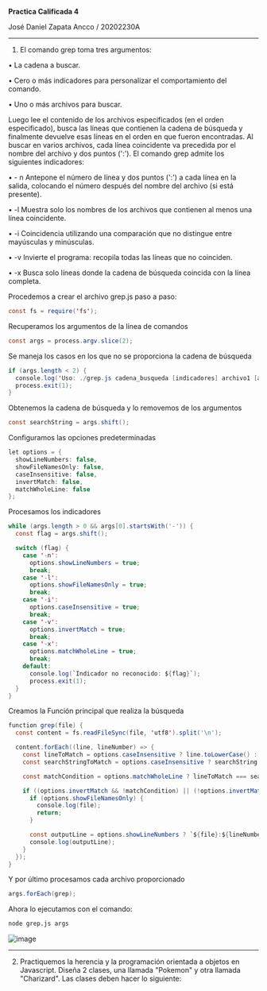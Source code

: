 **Practica Calificada 4**

José Daniel Zapata Ancco / 20202230A

***
1. El comando grep toma tres argumentos: 

•	 La cadena a buscar. 

•	Cero o más indicadores para personalizar el comportamiento del comando. 

•	Uno o más archivos para buscar. 

Luego lee el contenido de los archivos especificados (en el orden especificado), busca las líneas 	que contienen la cadena de búsqueda y finalmente devuelve esas líneas en el orden en que 	fueron encontradas. Al buscar en varios archivos, cada línea coincidente va precedida por el 	nombre del archivo y dos puntos (':'). 
El comando grep admite los siguientes indicadores: 

•	- n  Antepone el número de línea y dos puntos (':') a cada línea en la salida, colocando el número después del nombre del archivo (si está presente). 

•	-l Muestra solo los nombres de los archivos que contienen al menos una línea coincidente. 

•	-i Coincidencia utilizando una comparación que no distingue entre mayúsculas y minúsculas.

•	-v Invierte el programa: recopila todas las líneas que no coinciden. 

•	-x Busca solo líneas donde la cadena de búsqueda coincida con la línea completa.

Procedemos a crear el archivo grep.js paso a paso:

```java
const fs = require('fs');
```

Recuperamos los argumentos de la línea de comandos
```java
const args = process.argv.slice(2);
```

Se maneja los casos en los que no se proporciona la cadena de búsqueda
```java
if (args.length < 2) {
  console.log('Uso: ./grep.js cadena_busqueda [indicadores] archivo1 [archivo2 ...]');
  process.exit(1);
}
```

Obtenemos la cadena de búsqueda y lo removemos de los argumentos
```java
const searchString = args.shift();
```

Configuramos las opciones predeterminadas
```java
let options = {
  showLineNumbers: false,
  showFileNamesOnly: false,
  caseInsensitive: false,
  invertMatch: false,
  matchWholeLine: false
};
```

Procesamos los indicadores
```java
while (args.length > 0 && args[0].startsWith('-')) {
  const flag = args.shift();

  switch (flag) {
    case '-n':
      options.showLineNumbers = true;
      break;
    case '-l':
      options.showFileNamesOnly = true;
      break;
    case '-i':
      options.caseInsensitive = true;
      break;
    case '-v':
      options.invertMatch = true;
      break;
    case '-x':
      options.matchWholeLine = true;
      break;
    default:
      console.log(`Indicador no reconocido: ${flag}`);
      process.exit(1);
  }
}
```

Creamos la Función principal que realiza la búsqueda
```java
function grep(file) {
  const content = fs.readFileSync(file, 'utf8').split('\n');

  content.forEach((line, lineNumber) => {
    const lineToMatch = options.caseInsensitive ? line.toLowerCase() : line;
    const searchStringToMatch = options.caseInsensitive ? searchString.toLowerCase() : searchString;

    const matchCondition = options.matchWholeLine ? lineToMatch === searchStringToMatch : lineToMatch.includes(searchStringToMatch);

    if ((options.invertMatch && !matchCondition) || (!options.invertMatch && matchCondition)) {
      if (options.showFileNamesOnly) {
        console.log(file);
        return;
      }

      const outputLine = options.showLineNumbers ? `${file}:${lineNumber + 1}:${line}` : `${file}:${line}`;
      console.log(outputLine);
    }
  });
}
```

Y por último procesamos cada archivo proporcionado
```java
args.forEach(grep);
```

Ahora lo ejecutamos con el comando:
```bash
node grep.js args
```
![image](https://github.com/Josezapat/CC3S2/assets/90808325/6792cc7e-4c1c-4ba4-b795-e40a3301068e)

***

2.	Practiquemos la herencia y la programación orientada a objetos en Javascript. Diseña 2 clases, una llamada "Pokemon" y otra llamada "Charizard". Las clases deben hacer lo siguiente:

